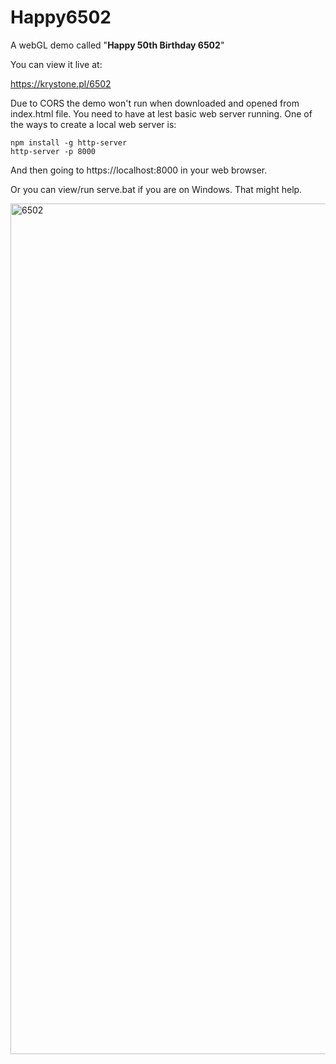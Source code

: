 # Happy6502
A webGL demo called "**Happy 50th Birthday 6502**"

You can view it live at:

https://krystone.pl/6502

Due to CORS the demo won't run when downloaded and opened from index.html file. You need to have at lest basic web server running. One of the ways to create a local web server is:

```
npm install -g http-server
http-server -p 8000
```

And then going to https://localhost:8000 in your web browser.

Or you can view/run serve.bat if you are on Windows. That might help.

<img width="1361" alt="6502" src="https://github.com/user-attachments/assets/daab4666-9e15-4aa1-852e-f7161aac0561" />
